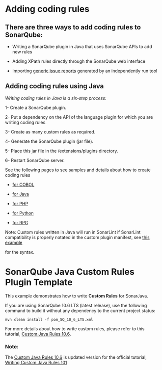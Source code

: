 Adding coding rules 
=======

## There are three ways to add coding rules to SonarQube:

- Writing a SonarQube plugin in Java that uses SonarQube APIs to add new rules 

- Adding XPath rules directly through the SonarQube web interface 

- Importing [generic issue reports](https://docs.sonarsource.com/sonarqube/latest/analyzing-source-code/importing-external-issues/generic-issue-import-format/) generated by an independently run tool 

## Adding coding rules using Java 

*Writing coding rules in Java is a six-step process:*

1- Create a SonarQube plugin. 

2- Put a dependency on the API of the language plugin for which you are writing coding rules. 

3- Create as many custom rules as required. 

4- Generate the SonarQube plugin (jar file). 

5- Place this jar file in the <sonarqubeHome>/extensions/plugins directory. 

6- Restart SonarQube server. 

See the following pages to see samples and details about how to create coding rules 

- [for COBOL](https://docs.sonarsource.com/sonarqube/latest/analyzing-source-code/languages/cobol/)

- [for Java](https://docs.sonarsource.com/sonarqube/latest/analyzing-source-code/languages/java/)

- [for PHP](https://docs.sonarsource.com/sonarqube/latest/analyzing-source-code/languages/php/)

- [for Python](https://docs.sonarsource.com/sonarqube/latest/analyzing-source-code/languages/python/)

- [for RPG](https://docs.sonarsource.com/sonarqube/latest/analyzing-source-code/languages/rpg/)

Note: Custom rules written in Java will run in SonarLint if SonarLint compatibility is properly notated in the custom plugin manifest, see [this example](https://github.com/MohmedAbdAllah/SonarQube-Java-Plugin/blob/main/pom.xml#L85) 

for the syntax. 

# SonarQube Java Custom Rules Plugin Template 

This example demonstrates how to write **Custom Rules** for SonarJava.

If you are using SonarQube 10.6 LTS (latest release), use the following command to build it without any dependency to the current project status:

```
mvn clean install -f pom_SQ_10_6_LTS.xml
```

For more details about how to write custom rules, please refer to this tutorial, [Custom Java Rules 10.6](./CUSTOM_RULES.md).

### Note:
The [Custom Java Rules 10.6](./CUSTOM_RULES.md) is updated version for the official tutorial, [Writing Custom Java Rules 101](https://github.com/SonarSource/sonar-java/blob/master/docs/CUSTOM_RULES_101.md)
